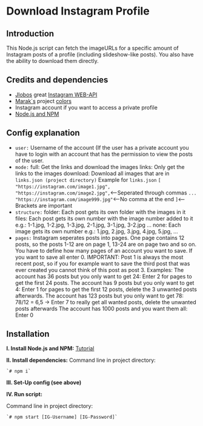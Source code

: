 # Download Instagram Profile

## Introduction
This Node.js script can fetch the imageURLs for a specific amount of Instagram posts of a profile (including slideshow-like posts). You also have the ability to download them directly.

## Credits and dependencies

 - [Jlobos](https://github.com/jlobos) great [Instagram WEB-API](https://github.com/jlobos/instagram-web-api#readme)
 - [Marak´s](https://github.com/Marak) project [colors](https://github.com/Marak/colors.js)
 - Instagram account if you want to access a private profile
 - [Node.js and NPM](https://nodejs.org/en/)

## Config explanation

 - `user:`
Username of the account (If the user has a private account you have to login with an account that has the permission to view the posts of the user.
 - `mode:`
full: Get the links and download the images
links: Only get the links to the images
download: Download all images that are in `links.json (project directory)`
Example for `links.json`
`[`
`"https://instagram.com/image1.jpg",`
`"https://instagram.com/image2.jpg",`<--Seperated through commas
`...`
`"https://instagram.com/image999.jpg"`<--No comma at the end
`]`<--Brackets are  important
- `structure:` 
folder: Each post gets its own folder with the images in it
files: Each post gets its own number with the image number added to it 
e.g.: 1-1.jpg, 1-2.jpg, 1-3.jpg, 2-1.jpg, 3-1.jpg, 3-2.jpg ...
none: Each image gets its own number
e.g.: 1.jpg, 2.jpg, 3.jpg, 4.jpg, 5.jpg, ... 
- `pages:`
Instagram seperates posts into pages. One page contains 12 posts, so the posts 1-12 are on page 1, 13-24 are on page two and so on. You have to define how many pages of an account you want to save. If you want to save all enter 0. IMPORTANT: Post 1 is always the most recent post, so if you for example want to save the third post that was ever created you cannot think of this post as post 3.
Examples: 
The account has 36 posts but you only want to get 24: Enter 2 for pages to get the first 24 posts.
The account has 9 posts but you only want to get 4: Enter 1 for pages to get the first 12 posts, delete the 3 unwanted posts afterwards.
The account has 123 posts but you only want to get 78:  78/12 = 6,5 -> Enter 7 to really get all wanted posts, delete the unwanted posts afterwards
The account has 1000 posts and you want them all: Enter 0
    

## Installation

**I.  Install Node.js and NPM:**
[Tutorial](https://docs.npmjs.com/downloading-and-installing-node-js-and-npm)

**II. Install dependencies:**
Command line in project directory:

    `# npm i`
    
**III.  Set-Up config (see above)**

**IV. Run script:**

Command line in project directory:

    `# npm start [IG-Username] [IG-Password]`

